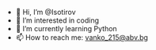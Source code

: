 - 👋 Hi, I’m @Isotirov
- 👀 I’m interested in coding
- 🌱 I’m currently learning Python
- 📫 How to reach me: vanko_215@abv.bg

<!---
Isotirov/Isotirov is a ✨ special ✨ repository because its `README.md` (this file) appears on your GitHub profile.
You can click the Preview link to take a look at your changes.
--->
